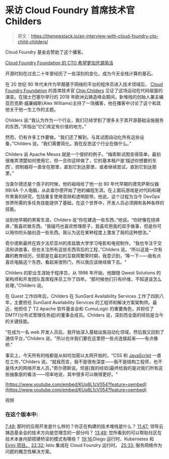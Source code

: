 # 采访 Cloud Foundry 首席技术官 Childers

> 原文：<https://thenewstack.io/an-interview-with-cloud-foundry-cto-child-childers/>

Cloud Foundry 基金会赞助了这个播客。

[Cloud Foundry Foundation 的 CTO 希望更加开源简洁](https://thenewstack.simplecast.com/episodes/cloud-foundry-foundations-cto-wants-more-open-source-simplicity)

开源时刻在过去二十年里经历了一些深刻的变化，成为今天全栈计算的基石。

在 20 世纪 90 年代末作为早期基于网络的平台的程序员进入技术领域后， [Cloud Foundry Foundation](https://www.cloudfoundry.org/) 的首席技术官 [Chip Childers](https://www.linkedin.com/in/chipchilders/) 见证了这场运动在代码层面的演变。在瑞士巴塞尔举行的 2018 年欧洲云铸造峰会期间，新堆栈的创始人兼主编亚历克斯·威廉姆斯(Alex Williams)主持了一场播客，他在播客中讨论了这个和其他关于他一生工作的主题。

Childers 说:“我认为作为一个行业，我们已经学到了很多关于其开源基础设施服务的东西，”并指出“它们肯定有价值的地方。”

然而，仍有许多工作要做。“我们还了解到，与其试图自动化所有这些设备，”Childers 说。“我们需要简化。我在反思这个行业在做什么。”

Childers 说 Apache Mesos 就是一个很好的例子。“梅索斯试图变得简单。最初很难弄清楚如何使用它，但一旦你这样做了，它的基本租户是‘描述你想要的东西’，控制器将一直坐在那里，直到它到达那里，或者继续尝试，直到它到达那里。”

当查尔德还是个孩子的时候，他的祖母给了他一台 80 年代早期的德克萨斯仪器 99/4A 个人电脑，从此查尔德开始了他的编程生涯。在上面玩游戏是对代码和硬件黑客的研究，包括重复使用音频和透明胶带。他说，这个过程为当今 DevOps 世界所需的多任务技能提供了基础，在这个世界中，开发人员必须拥有各种各样的技能。

谈到他早期的黑客生涯，Childers 说“你在建造一些东西，”他说。“你好像在挠痒痒，”我喜欢做东西。“我碰巧也喜欢修理房子，我喜欢用我的双手做事，但是你可以用你的头脑创造一些东西。我认为这在某种程度上激发了我的这种想法。”

奇尔德斯最终在宾夕法尼亚州的库兹敦大学学习电影和电视制作。“我也专注于交流和讲故事，但也关注所有这些东西背后的工程，”Childers 说。“所以这是一次有趣的教育经历，但那是在最初的互联网繁荣时期，我意识到，‘等一下——我有点喜欢电脑这个东西，看起来很热门，所以我应该继续做下去。"

Childers 的职业生涯始于程序员，从 1998 年开始，他跟随 Qwest Solutions 的架构师和开发团队首席程序员工作了四年。“那时候他们只有纤维，不知道该怎么处理，”Childers 说。

在 Quest 工作四年后，Childers 在 SunGard Availability Services 工作了四到八年，主要担任 SunGard Availability Services 的工程师和解决方案架构师。最近，他担任了 T2 Apache 软件基金会和 CumuLogic 的重要角色，并担任了 DMTF(分布式管理任务组)的董事会成员。Childers 说，深刻而全面的经验是当今的关键技能。

“在成为一名 web 开发人员后，我开始深入基础设施自动化领域，然后我又回到了通信平台，”Childers 说。"所以也许我们要在这里把一些点连接起来——有点像桥."

事实上，今天所有的栈都是从如何加密以太网开始的，“CSS 和 [JavaScript](https://www.javascript.com/) 一直在工作，”Childers 说。“就我而言，我不是很有深度——我不是结构工程师，也不是伟大的网络开发人员，”奇尔德斯说。但是[我的经验]最终给我的是对我们所有这些抽象层的看法——坦率地说，其中很多可以做得更好。"

[https://www.youtube.com/embed/KUq8L1cV054?feature=oembed](https://www.youtube.com/embed/KUq8L1cV054?feature=oembed)

视频

### 在这个版本中:

[7:48:](https://thenewstack.simplecast.com/episodes/cloud-foundry-foundations-cto-wants-more-open-source-simplicity?t=7:48) 那时的应用开发是什么样的？你正在构建的技术堆栈是什么？
[11:47:](https://thenewstack.simplecast.com/episodes/cloud-foundry-foundations-cto-wants-more-open-source-simplicity?t=11:47) 领导云铸造基金会的技术方向是您理念的一部分吗？
[13:49:](https://thenewstack.simplecast.com/episodes/cloud-foundry-foundations-cto-wants-more-open-source-simplicity?t=13:49) 您所看到的可以帮助社区在技术本身内部搭建桥梁的模式有哪些？
[19:16:](https://thenewstack.simplecast.com/episodes/cloud-foundry-foundations-cto-wants-more-open-source-simplicity?t=19:16)Diego 运行时、Kubernetes 和 [Eirini 项目。](https://github.com/cloudfoundry-incubator/eirini-release)
[22:32:](https://thenewstack.simplecast.com/episodes/cloud-foundry-foundations-cto-wants-more-open-source-simplicity?t=22:32) Istio 集成在 Cloud Foundry 运行时。
[25:33:](https://thenewstack.simplecast.com/episodes/cloud-foundry-foundations-cto-wants-more-open-source-simplicity?t=25:33) 服务网格作为问题的概念性解决方案。

<svg xmlns:xlink="http://www.w3.org/1999/xlink" viewBox="0 0 68 31" version="1.1"><title>Group</title> <desc>Created with Sketch.</desc></svg>